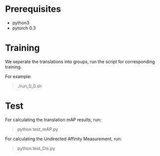 # Prerequisites
- python3
- pytorch 0.3

# Training
We seperate the translations into groups, run the script for corresponding training.

For example:
> ./run_0_0.sh

# Test
For calculating the translation mAP results, run:
> python test_mAP.py

For calculating the Undirected Affinity Measurement, run:
> python test_Dis.py